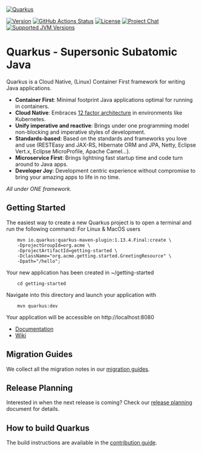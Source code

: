 [![Quarkus](https://design.jboss.org/quarkus/logo/final/PNG/quarkus_logo_horizontal_rgb_1280px_default.png)](https://quarkus.io/)

[![Version](https://img.shields.io/maven-central/v/io.quarkus/quarkus-bom?logo=apache-maven&style=for-the-badge)](https://search.maven.org/artifact/io.quarkus/quarkus-bom)
[![GitHub Actions Status](<https://img.shields.io/github/workflow/status/QuarkusIO/quarkus/Quarkus CI?logo=GitHub&style=for-the-badge>)](https://github.com/quarkusio/quarkus/actions?query=workflow%3A%22Quarkus+CI%22)
[![License](https://img.shields.io/github/license/quarkusio/quarkus?style=for-the-badge&logo=apache)](https://www.apache.org/licenses/LICENSE-2.0)
[![Project Chat](https://img.shields.io/badge/zulip-join_chat-brightgreen.svg?style=for-the-badge&logo=zulip)](https://quarkusio.zulipchat.com/)
[![Supported JVM Versions](https://img.shields.io/badge/JVM-8--11--16-brightgreen.svg?style=for-the-badge&logo=Java)](https://github.com/quarkusio/quarkus/actions/runs/113853915/)

# Quarkus - Supersonic Subatomic Java

Quarkus is a Cloud Native, (Linux) Container First framework for writing Java applications.

* **Container First**: 
Minimal footprint Java applications optimal for running in containers.
* **Cloud Native**:
Embraces [12 factor architecture](https://12factor.net) in environments like Kubernetes.
* **Unify imperative and reactive**:
Brings under one programming model non-blocking and imperative styles of development.
* **Standards-based**:
Based on the standards and frameworks you love and use (RESTEasy and JAX-RS, Hibernate ORM and JPA, Netty, Eclipse Vert.x, Eclipse MicroProfile, Apache Camel...).
* **Microservice First**:
Brings lightning fast startup time and code turn around to Java apps.
* **Developer Joy**:
Development centric experience without compromise to bring your amazing apps to life in no time.

_All under ONE framework._

## Getting Started

The easiest way to create a new Quarkus project is to open a terminal and run the following command:
For Linux & MacOS users

        mvn io.quarkus:quarkus-maven-plugin:1.13.4.Final:create \
        -DprojectGroupId=org.acme \
        -DprojectArtifactId=getting-started \
        -DclassName="org.acme.getting.started.GreetingResource" \
        -Dpath="/hello";

Your new application has been created in ~/getting-started

        cd getting-started

Navigate into this directory and launch your application with

        mvn quarkus:dev

Your application will be accessible on http://localhost:8080

* [Documentation](https://quarkus.io)
* [Wiki](https://github.com/quarkusio/quarkus/wiki)

## Migration Guides

We collect all the migration notes in our [migration guides](https://github.com/quarkusio/quarkus/wiki/Migration-Guides).

## Release Planning

Interested in when the next release is coming? Check our [release planning](https://github.com/quarkusio/quarkus/wiki/Release-Planning) document for details.

## How to build Quarkus

The build instructions are available in the [contribution guide](CONTRIBUTING.md).


